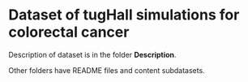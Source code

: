 # Dataset of tugHall simulations for colorectal cancer

Description of dataset is in the folder **Description**.

Other folders have README files and content subdatasets.



